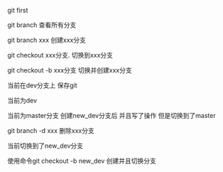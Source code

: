 git first

git branch 查看所有分支

git branch xxx 创建xxx分支

git checkout xxx分支. 切换到xxx分支

git checkout -b xxx分支 切换并创建xxx分支

当前在dev分支上 保存git


当前为dev


当前为master分支 创建new_dev分支后 并且写了操作 但是切换到了master

git branch -d xxx 删除xxx分支

当前切换到了new_dev分支

使用命令git checkout -b new_dev 创建并且切换分支

